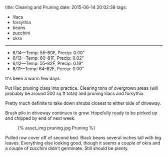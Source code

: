 title: Clearing and Pruning
date: 2015-06-14 20:02:38
tags:
  - lilacs
  - forsythia
  - beans
  - zucchini
  - okra
---

- 6/14&mdash;Temp: 55&ndash;80F, Precip: 0.00"
- 6/13&mdash;Temp: 60&ndash;81F, Precip: 0.02"
- 6/12&mdash;Temp: 55&ndash;82F, Precip: 0.19"
- 6/11&mdash;Temp: 64&ndash;82F, Precip: 0.00"

It's been a warm few days.

Put lilac pruning class into practice. Clearing tons of overgrown areas (will
probably be around 500 sq ft total) and pruning lilacs and forsythia.

Pretty much definite to take down shrubs closest to either side of driveway.

Brush pile in driveway continues to grow. Hopefully ready to be picked up and
chipped by end of next week.

<figure>
  {% asset_img pruning.jpg Pruning %}
</figure>

Pulled row cover off of second bed. Black beans several inches tall with big
leaves. Everything else looking good, though it seems a couple of okra and a
couple of zucchini didn't germinate. Still should be plenty.
